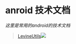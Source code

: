 # anroid 技术文档

*这里是常用的android的技术文档*

> [LevineUtils](/en/Android/LevineUtils/)[![](https://jitpack.io/v/LicaiMaker/LevineUtils.svg)](https://jitpack.io/#LicaiMaker/LevineUtils)

